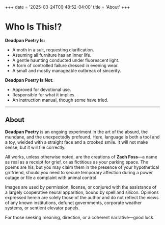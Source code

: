 +++
date = '2025-03-24T00:48:52-04:00'
title = 'About'
+++

# Who Is This!?

**Deadpan Poetry Is:**
- A moth in a suit, requesting clarification.  
- Assuming all furniture has an inner life.  
- A gentle haunting conducted under fluorescent light.  
- A form of controlled failure dressed in evening wear.  
- A small and mostly manageable outbreak of sincerity.

**Deadpan Poetry Is Not:**
- Approved for devotional use.  
- Responsible for what it implies.  
- An instruction manual, though some have tried.

---

## About

**Deadpan Poetry** is an ongoing experiment in the art of the absurd, the mundane, and the unexpectedly profound. Here, language is both a tool and a toy, wielded with a straight face and a crooked smile.​ It will not make sense, but it will file correctly.

All works, unless otherwise noted, are the creations of **Zach Foss**—a name as real as a receipt for grief, or as fictitious as your parking space. The poems are his, but you may claim them in the presence of your hypothetical girlfriend, should you need to secure temporary affection during a power outage or file a complaint with animal control.

Images are used by permission, license, or conjured with the assistance of a largely cooperative neural apparition, bound by spell and silicon. Opinions expressed herein are solely those of the author and do not reflect the views of any known institutions, defunct governments, corporate weather systems, or sentient elevator panels.

For those seeking meaning, direction, or a coherent narrative—good luck.